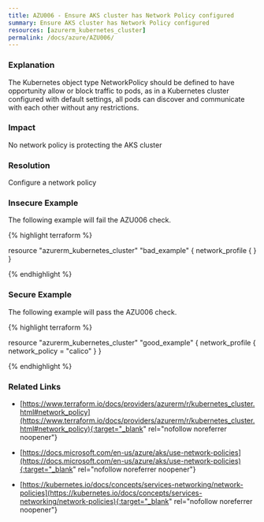 ```yaml
---
title: AZU006 - Ensure AKS cluster has Network Policy configured
summary: Ensure AKS cluster has Network Policy configured 
resources: [azurerm_kubernetes_cluster] 
permalink: /docs/azure/AZU006/
---
```

### Explanation


The Kubernetes object type NetworkPolicy should be defined to have opportunity allow or block traffic to pods, as in a Kubernetes cluster configured with default settings, all pods can discover and communicate with each other without any restrictions.


### Impact
No network policy is protecting the AKS cluster

### Resolution
Configure a network policy



### Insecure Example

The following example will fail the AZU006 check.

{% highlight terraform %}

resource "azurerm_kubernetes_cluster" "bad_example" {
	network_profile {
	  }
}

{% endhighlight %}



### Secure Example

The following example will pass the AZU006 check.

{% highlight terraform %}

resource "azurerm_kubernetes_cluster" "good_example" {
	network_profile {
	  network_policy = "calico"
	  }
}

{% endhighlight %}



### Related Links


- [https://www.terraform.io/docs/providers/azurerm/r/kubernetes_cluster.html#network_policy](https://www.terraform.io/docs/providers/azurerm/r/kubernetes_cluster.html#network_policy){:target="_blank" rel="nofollow noreferrer noopener"}

- [https://docs.microsoft.com/en-us/azure/aks/use-network-policies](https://docs.microsoft.com/en-us/azure/aks/use-network-policies){:target="_blank" rel="nofollow noreferrer noopener"}

- [https://kubernetes.io/docs/concepts/services-networking/network-policies](https://kubernetes.io/docs/concepts/services-networking/network-policies){:target="_blank" rel="nofollow noreferrer noopener"}


